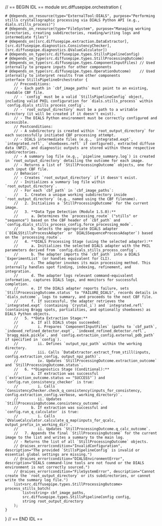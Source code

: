 // == BEGIN IDL ==
module src.diffusepipe.orchestration {

    # @depends_on_resource(type="ExternalTool:DIALS", purpose="Performing stills crystallographic processing via DIALS Python API (e.g., dials.stills_process)")
    # @depends_on_resource(type="FileSystem", purpose="Managing working directories, creating subdirectories, reading/writing logs and intermediate files")
    # @depends_on([src.diffusepipe.extraction.DataExtractor], [src.diffusepipe.diagnostics.ConsistencyChecker], [src.diffusepipe.diagnostics.QValueCalculator])
    # @depends_on_type(src.diffusepipe.types.StillsPipelineConfig)
    # @depends_on_type(src.diffusepipe.types.StillProcessingOutcome)
    # @depends_on_type(src.diffusepipe.types.ComponentInputFiles) // Used internally to prepare inputs for other components
    # @depends_on_type(src.diffusepipe.types.OperationOutcome)    // Used internally to interpret results from other components
    interface StillsPipelineOrchestrator {
        // Preconditions:
        // - Each path in `cbf_image_paths` must point to an existing, readable CBF file.
        // - `config` must be a valid `StillsPipelineConfig` object, including valid PHIL configuration for `dials.stills_process` within `config.dials_stills_process_config`.
        // - `root_output_directory` must be a path to a writable directory (it will be created if it doesn't exist).
        // - The DIALS Python environment must be correctly configured and accessible.
        // Postconditions:
        // - A subdirectory is created within `root_output_directory` for each successfully initiated CBF processing attempt.
        // - DIALS intermediate files (e.g., `integrated.expt`, `integrated.refl`, `shoeboxes.refl` if configured), extracted diffuse data (NPZ), and diagnostic outputs are stored within these respective subdirectories.
        // - A summary log file (e.g., `pipeline_summary.log`) is created in `root_output_directory` detailing the outcome for each image.
        // - Returns a list of `StillProcessingOutcome` objects, one for each input CBF file.
        // Behavior:
        // - Creates `root_output_directory` if it doesn't exist.
        // - Initializes a summary log file within `root_output_directory`.
        // - For each `cbf_path` in `cbf_image_paths`:
        //   1. Creates a unique working subdirectory inside `root_output_directory` (e.g., named using the CBF filename).
        //   2. Initializes a `StillProcessingOutcome` for the current image.
        //   3. **Data Type Detection (Module 1.S.0):**
        //      a. Determines the `processing_route` ("stills" or "sequence") based on the CBF header of `cbf_path` and `config.dials_stills_process_config.force_processing_mode`.
        //      b. Selects the appropriate DIALS adapter (`DIALSStillsProcessAdapter` or `DIALSSequenceProcessAdapter`) based on the `processing_route`.
        //   4. **DIALS Processing Stage (using the selected adapter):**
        //      a. Initializes the selected DIALS adapter with the PHIL parameters derived from `config.dials_stills_process_config`.
        //      b. The adapter imports the `cbf_path` into a DIALS `ExperimentList` (or handles equivalent for CLI).
        //      c. The adapter invokes its main processing method. This internally handles spot finding, indexing, refinement, and integration.
        //      d. The adapter logs relevant command-equivalent information, captures DIALS logs, and monitors for successful completion.
        //      e. If the DIALS adapter reports failure, sets `StillProcessingOutcome.status` to "FAILURE_DIALS", records details in `dials_outcome`, logs to summary, and proceeds to the next CBF file.
        //      f. If successful, the adapter retrieves the `integrated.expt` (containing `Crystal_i`) and `integrated.refl` (containing Bragg spots, partialities, and optionally shoeboxes) as DIALS Python objects.
        //   5. **Data Extraction Stage:**
        //      a. If all DIALS steps succeeded:
        //         i. Prepares `ComponentInputFiles` (paths to `cbf_path`, `indexed_refined_detector.expt`, `indexed_refined_detector.refl`, `bragg_mask.pickle`, and `config.extraction_config.external_pdb_path` if specified in `config`).
        //         ii. Defines `output_npz_path` within the working directory.
        //         iii. Calls `DataExtractor.extract_from_still(inputs, config.extraction_config, output_npz_path)`.
        //         iv. Updates `StillProcessingOutcome.extraction_outcome` and `StillProcessingOutcome.status`.
        //   6. **Diagnostics Stage (Conditional):**
        //      a. If extraction was successful (`extraction_outcome.status == "SUCCESS"`) and `config.run_consistency_checker` is true:
        //         i. Calls `ConsistencyChecker.check_q_consistency(inputs_for_consistency, config.extraction_config.verbose, working_directory)`.
        //         ii. Updates `StillProcessingOutcome.consistency_outcome`.
        //      b. If extraction was successful and `config.run_q_calculator` is true:
        //         i. Calls `QValueCalculator.calculate_q_map(inputs_for_qcalc, output_prefix_in_working_dir)`.
        //         ii. Updates `StillProcessingOutcome.q_calc_outcome`.
        //   7. Appends the final `StillProcessingOutcome` for the current image to the list and writes a summary to the main log.
        // - Returns the list of all `StillProcessingOutcome` objects.
        // @raises_error(condition="InvalidConfiguration", description="The provided `StillsPipelineConfig` is invalid or essential global settings are missing.")
        // @raises_error(condition="DIALSEnvironmentError", description="DIALS command-line tools are not found or the DIALS environment is not correctly sourced.")
        // @raises_error(condition="FileSystemError", description="Cannot create the `root_output_directory` or its subdirectories, or cannot write the summary log file.")
        list<src.diffusepipe.types.StillProcessingOutcome> process_stills_batch(
            list<string> cbf_image_paths,
            src.diffusepipe.types.StillsPipelineConfig config,
            string root_output_directory
        );
    }
}
// == END IDL ==
